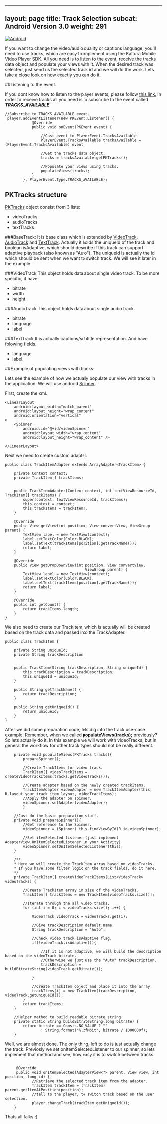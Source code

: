 
---
layout: page
title: Track Selection
subcat: Android Version 3.0
weight: 291
---

[![Android](https://img.shields.io/badge/Android-Supported-green.svg)](https://github.com/kaltura/playkit-android)

If you want to change the video/audio quality or captions language, you'll need to use tracks, which are easy to implement using the Kaltura Mobile Video Player SDK. All you need is to listen to the event, receive 
the tracks data object and populate your views with it. When the desired track was selected, just send us the selected track id and we will do the work. Lets take a close look on how exactly you can do it.

##Listening to the event.

If you dont know how to listen to the player events, please follow [this link.](https://github.com/kaltura/DeveloperPortalDocs/blob/playkit/documentation/PlayKit/Android/PlayerStatesAndEvents-Android.md)
In order to receive tracks all you need is to subscribe to the event called <a name="populateViews">***TRACKS_AVAILABLE***.</a>


```
//Subscribe to TRACKS_AVAILABLE event.
 player.addEventListener(new PKEvent.Listener() {
            @Override
            public void onEvent(PKEvent event) {
                
                //Cast event to PlayerEvent.TracksAvailable
                PlayerEvent.TracksAvailable tracksAvailable = (PlayerEvent.TracksAvailable) event;
                
                //Get the tracks data object.
                tracks = tracksAvailable.getPKTracks();
                
                //Populate your views using tracks.
             	populateViews(tracks);   
            }
        }, PlayerEvent.Type.TRACKS_AVAILABLE);
```

## PKTracks structure
[PKTracks](https://github.com/kaltura/playkit-android/blob/fa5144871597d6fcd03ccc541c85a94c485284b5/playkit/src/main/java/com/kaltura/playkit/PKTracks.java) object consist from 3 lists:

- videoTracks
- audioTracks
- textTracks

###BaseTrack:
It is base class which is extended by [VideoTrack](https://github.com/kaltura/playkit-android/blob/develop/playkit/src/main/java/com/kaltura/playkit/VideoTrack.java), [AudioTrack](https://github.com/kaltura/playkit-android/blob/develop/playkit/src/main/java/com/kaltura/playkit/AudioTrack.java) and [TextTrack](https://github.com/kaltura/playkit-android/blob/develop/playkit/src/main/java/com/kaltura/playkit/TextTrack.java). Actually it holds the uniqueId of the track and boolean isAdaptive, which should describe if this track can support adaptive playback (also known as "Auto").
The uniqueId is actually the id which should be sent when we want to switch track. We will see it later in the example.

###VideoTrack
This object holds data about single video track. To be more specific, it have:

- bitrate
- width 
- height

###AudioTrack
This object holds data about single audio track.

- bitrate
- language 
- label 

###TextTrack
It is actually captions/subtitle representation. And have folowing fields.

- language
- label.

##Example of populating views with tracks:

Lets see the example of how we actually populate our view with tracks in the application.
We will use android [Spinner](https://developer.android.com/guide/topics/ui/controls/spinner.html).

First, create the xml.

```
<LinearLayout
	android:layout_width="match_parent"
    android:layout_height="wrap_content"
    android:orientation="vertical"
>
	<Spinner
    	android:id="@+id/videoSpinner"
    	android:layout_width="wrap_content"
    	android:layout_height="wrap_content" />
    
</LinearLayout>
```
Next we need to create custom adapter.

```
public class TrackItemAdapter extends ArrayAdapter<TrackItem> {

    private Context context;
    private TrackItem[] trackItems;


    public TrackItemAdapter(Context context, int textViewResourceId, TrackItem[] trackItems) {
        super(context, textViewResourceId, trackItems);
        this.context = context;
        this.trackItems = trackItems;
    }

    @Override
    public View getView(int position, View convertView, ViewGroup parent) {
        TextView label = new TextView(context);
        label.setTextColor(Color.BLACK);
        label.setText(trackItems[position].getTrackName());
        return label;
    }

    @Override
    public View getDropDownView(int position, View convertView,
                                    ViewGroup parent) {
        TextView label = new TextView(context);
        label.setTextColor(Color.BLACK);
        label.setText(trackItems[position].getTrackName());
        return label;
    }

    @Override
    public int getCount() {
        return trackItems.length;
    }
}
```
We also need to create our TrackItem, which is actually will be created based on the track data and passed into the TrackAdapter.

```
public class TrackItem {

    private String uniqueId;
    private String trackDescription; 
    

    public TrackItem(String trackDescription, String uniqueId) {
        this.trackDescription = trackDescription;
        this.uniqueId = uniqueId;
    }

    public String getTrackName() {
        return trackDescription;
    }

    public String getUniqueId() {
        return uniqueId;
    }
}
```

After we did some preparation code, lets dig into the track use-case example. Remember, when we called [**populateViews(tracks);**](#populateViews) previously? So lets actually do it.
In this example we will work with videoTracks, but in general the workflow for other track types should not be really different.

```		
	private void populateViews(PKTracks tracks){
		prepareSpinner();

		//Create TrackItems for video track.
        TrackItem[] videoTrackItems = createVideoTrackItems(tracks.getVideoTracks());
        
        //Create adapter based on the newly created trackItems.
        TrackItemAdapter videoAdapter = new TrackItemAdapter(this, R.layout.your_track_item_layout, videoTrackItems);
        //Apply the adapter on spinner.
        videoSpinner.setAdapter(videoAdapter);	
        }
    
    //Just do the basic preparation stuff.
	private void prepareSpinner(){  
		//Get reference to the Spinner.
		videoSpinner = (Spinner) this.findViewById(R.id.videoSpinner);
       			
		//Set itemSelected listener (just implement AdapterView.OnItemSelectedListener in your Activity)
        videoSpinner.setOnItemSelectedListener(this);
	}
	
	/**
	* Here we will create the TrackItem array based on videoTracks. 
	* If you have some filter logic on the track fields, do it here.
	*/
	private TrackItem[] createVideoTrackItems(List<VideoTrack> videoTracks) {
		
		//Create TrackItem array in size of the videoTracks.
        TrackItem[] trackItems = new TrackItem[videoTracks.size()];
        
        //Iterate through the all video tracks.
        for (int i = 0; i < videoTracks.size(); i++) {
               	
            VideoTrack videoTrack = videoTracks.get(i);
            
            //Give trackDescription default name.
            String trackDescription = "Auto".
            
            //Check video track isAdaptive flag.
            if(!videoTrack.isAdaptive()){
            
            	//If it is not adaptive, we will build the description based on the videoTrack bitrate.
            	//Otherwise we just use the "Auto" trackDescription.
            	trackDescription = buildBitrateString(videoTrack.getBitrate());    
            	     
            }
            
            //Create TrackItem object and place it into the array.
            trackItems[i] = new TrackItem(trackDescription, videoTrack.getUniqueId());
        }
        return trackItems;
    }
	
	//Helper method to build readable bitrate string.
	private static String buildBitrateString(long bitrate) {
        return bitrate == Consts.NO_VALUE ? ""
                : String.format("%.2fMbit", bitrate / 1000000f);
    }

```


Well, we are almost done. The only thing, left to do is just actually change the track.
Previosly we set onItemSelectedListener to our spinner, so lets implement that method and see, how easy it is to switch between tracks.

```/
	 
	 @Override
     public void onItemSelected(AdapterView<?> parent, View view, int position, long id) {
			//Retrieve the selected track item from the adapter.
            TrackItem trackItem = (TrackItem) parent.getItemAtPosition(position);
            //tell to the player, to switch track based on the user selection.
            player.changeTrack(trackItem.getUniqueId());
    }
```

Thats all falks :)


